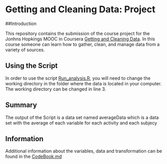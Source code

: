 # Getting and Cleaning Data: Project
##Introduction

This repository contains the submission of the course project for the Jonhns Hopkings MOOC in Coursera [Getting and Cleaning Data](https://www.coursera.org/course/getdata). In this course someone can learn how to gather, clean, and manage data from a variety of sources.

## Using the Script
In order to use the script [Run_analysis.R](https://github.com/mpizosdim/Get-and-Clean-Data--Project/commit/e91e08bdd0da4a2e4efc70f33692627240e61e64), you will need to change the working directory in the folder where the data is located in your computer. The working directory can be changed in line 3.
## Summary
The output of the Script is a data set named averageData which is a data set with the average of each variable for each activity and each subjecy

## Information
Additional information about the variables, data and transformation can be found in the [CodeBook.md](www.google.com)
